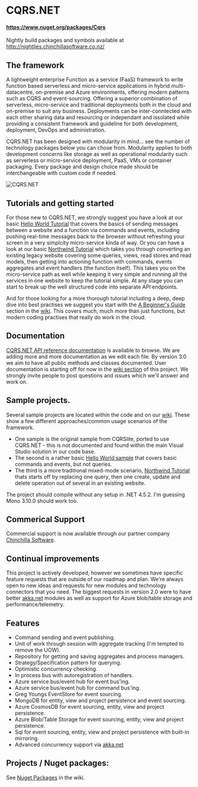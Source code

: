# CQRS.NET
#### https://www.nuget.org/packages/Cqrs
Nightly build packages and symbols available at http://nightlies.chinchillasoftware.co.nz/

## The framework
A lightweight enterprise Function as a service (FaaS) framework to write function based serverless and micro-service applications in hybrid multi-datacentre, on-premise and Azure environments, offering modern patterns such as CQRS and event-sourcing. Offering a superior combination of serverless, micro-service and traditional deployments both in the cloud and on-premise to suit any business. Deployments can be inter-conntected with each other sharing data and resourcing or independant and issolated while providing a consistent framework and guideline for both development, deployment, DevOps and administration.

CQRS.NET has been designed with modularity in mind... see the number of technology packages below you can chose from. Modularity applies to both development concerns like storage as well as operational modularity such as serverless or micro-service deployment, PaaS, VMs or container packaging. Every package and design choice made should be interchangeable with custom code if needed.

![CQRS.NET](https://raw.githubusercontent.com/Chinchilla-Software-Com/CQRS/master/wiki/stack/FaaS.png)

## Tutorials and getting started
For those new to CQRS.NET, we strongly suggest you have a look at our basic [Hello World Tutorial](https://github.com/Chinchilla-Software-Com/CQRS/wiki/Hello-World-Example-1) that covers the basics of sending messages between a website and a function via commands and events, including pushing real-time messages back to the browser without refreshing your screen in a very simplcity micro-service kinda of way.
Or you can have a look at our basic [Northwind Tutorial](https://github.com/Chinchilla-Software-Com/CQRS/wiki/Tutorial-1:-Step-1:-Quick-Northwind-sample.) which takes you through  converting an existing legacy website covering some queries, views, read stores and read models, then getting into actioning function with commands, events aggregates and event handlers (the function itself). This takes you on the micro-service path as well while keeping it very simple and running all the services in one website to keep the tutorial simple. At any stage you can start to break up the well structured code into separate API endpoints.

And for those looking for a more thorough tutorial including a deep, deep dive into best practises we suggest you start with the [A Beginner's Guide](https://github.com/Chinchilla-Software-Com/CQRS/wiki/A-Beginner's-Guide-To-Implementing-CQRS-ES) section in the [wiki](https://github.com/Chinchilla-Software-Com/CQRS/wiki). This covers much, much more than just functions, but modern coding practises that really do work in the cloud.

## Documentation
[CQRS.NET API reference documentation](http://chinchilla-software-com.github.io/CQRS/wiki/docs) is available to browse. We are adding more and more documentation as we edit each file. By version 3.0 we aim to have all public methods and classes documented.
User documentation is starting off for now in the [wiki section](https://github.com/Chinchilla-Software-Com/CQRS/wiki) of this project. We strongly invite people to post questions and issues which we'll answer and work on.

## Sample projects.
Several sample projects are located within the code and on our [wiki](https://github.com/Chinchilla-Software-Com/CQRS/wiki/getting-started). These show a few different approaches/common usage scenarios of the framework.
* One sample is the original sample from CQRSlite, ported to use CQRS.NET - this is not documented and found within the main Visual Studio solution in our code base.
* The second is a rather basic [Hello World sample](https://github.com/Chinchilla-Software-Com/CQRS/wiki/Hello-World-Example-1) that covers basic commands and events, but not queries. 
* The third is a more traditional mixed-mode scenario, [Northwind Tutorial](https://github.com/Chinchilla-Software-Com/CQRS/wiki/Tutorial-1:-Step-1:-Quick-Northwind-sample.) thats starts off by replacing one query, then one create, update and delete operation out of several in an existing website. 

The project should compile without any setup in .NET 4.5.2. I'm guessing Mono 3.10.0 should work too.

## Commerical Support
Commercial support is now available through our partner company [Chinchilla Software](http://www.chinchillasoftware.com).

## Continual improvements
This project is actively developed, however we sometimes have specific feature requests that are outside of our roadmap and plan. We're always open to new ideas and requests for new modules and technology connectors that you need. The biggest requests in version 2.0 were to have better [akka.net](http://getakka.net) modules as well as support for Azure blob/table storage and performance/telemetry.

## Features
* Command sending and event publishing.
* Unit of work through session with aggregate tracking (I'm tempted to remove the UOW).
* Repository for getting and saving aggregates and process managers.
* Strategy/Specification pattern for querying.
* Optimistic concurrency checking.
* In process bus with autoregistration of handlers.
* Azure service bus/event hub for event bus'ing.
* Azure service bus/event hub for command bus'ing.
* Greg Youngs EventStore for event sourcing.
* MongoDB for entity, view and project persistence and event sourcing.
* Azure CosmosDB for event sourcing, entity, view and project persistence.
* Azure Blob/Table Storage for event sourcing, entity, view and project persistence.
* Sql for event sourcing, entity, view and project persistence with built-in mirroring.
* Advanced concurrency support via [akka.net](http://getakka.net/)

## Projects / Nuget packages:

See [Nuget Packages](https://github.com/Chinchilla-Software-Com/CQRS/wiki/Nuget-Packages) in the wiki.
